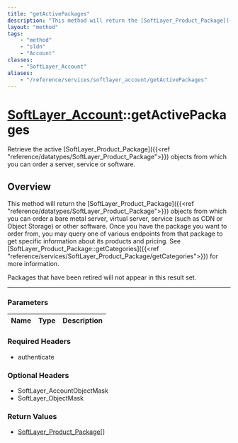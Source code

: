 ```yaml
---
title: "getActivePackages"
description: "This method will return the [SoftLayer_Product_Package]({{<ref 'reference/datatypes/SoftLayer_Product_Package'>}}) objec... "
layout: "method"
tags:
    - "method"
    - "sldn"
    - "Account"
classes:
    - "SoftLayer_Account"
aliases:
    - "/reference/services/softlayer_account/getActivePackages"
---
```

# [SoftLayer_Account](/reference/services/SoftLayer_Account)::getActivePackages


Retrieve the active [SoftLayer_Product_Package]({{<ref "reference/datatypes/SoftLayer_Product_Package">}}) objects from which you can order a server, service or software. 


## Overview 
This method will return the [SoftLayer_Product_Package]({{<ref "reference/datatypes/SoftLayer_Product_Package">}}) objects from which you can order a bare metal server, virtual server, service (such as CDN or Object Storage) or other software. Once you have the package you want to order from, you may query one of various endpoints from that package to get specific information about its products and pricing. See [SoftLayer_Product_Package::getCategories]({{<ref "reference/services/SoftLayer_Product_Package/getCategories">}}) for more information. 

Packages that have been retired will not appear in this result set. 

-----

### Parameters 
|Name | Type | Description |
| --- | --- | --- |


### Required Headers
* authenticate


### Optional Headers
* SoftLayer_AccountObjectMask
* SoftLayer_ObjectMask

### Return Values
* <a href='/reference/datatypes/SoftLayer_Product_Package'>SoftLayer_Product_Package[] </a>




